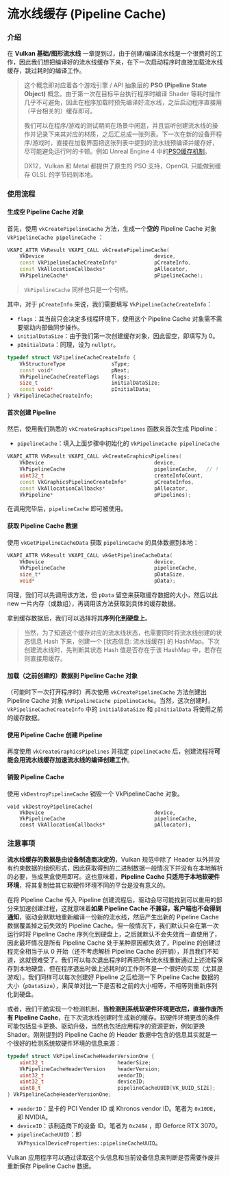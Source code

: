 # 流水线缓存 (Pipeline Cache)



### 介绍

在 **Vulkan 基础/图形流水线** 一章提到过，由于创建/编译流水线是一个很费时的工作，因此我们想把编译好的流水线缓存下来，在下一次启动程序时直接加载流水线缓存，跳过耗时的编译工作。

> 这个概念即对应着各个游戏引擎 / API 抽象层的 **PSO (Pipeline State Object)** 概念。由于第一次在目标平台执行程序时编译 Shader 等耗时操作几乎不可避免，因此在程序加载时预先编译好流水线，之后启动程序直接用（平台相关的）缓存即可。
>
> 我们可以在程序/游戏的测试期间在场景中闲逛，并且监听创建流水线的操作并记录下来其对应的材质，之后汇总成一张列表。下一次在新的设备开程序/游戏时，直接在加载界面把这张列表中提到的流水线预编译并缓存好，尽可能避免运行时的卡顿。例如 Unreal Engine 4 中的[PSO缓存机制](https://docs.unrealengine.com/4.27/zh-CN/SharingAndReleasing/PSOCaching/)。
>
> DX12，Vulkan 和 Metal 都提供了原生的 PSO 支持，OpenGL 只能做到缓存 GLSL 的字节码到本地。



### 使用流程

#### 生成空 Pipeline Cache 对象

首先，使用 `vkCreatePipelineCache` 方法，生成一个**空的** Pipeline Cache 对象 `VkPipelineCache pipelineCache` ：

```cpp
VKAPI_ATTR VkResult VKAPI_CALL vkCreatePipelineCache(
    VkDevice                                    device,
    const VkPipelineCacheCreateInfo*            pCreateInfo,
    const VkAllocationCallbacks*                pAllocator,
    VkPipelineCache*                            pPipelineCache);
```

> `VkPipelineCache` 同样也只是一个句柄。

其中，对于 `pCreateInfo` 来说，我们需要填写 `VkPipelineCacheCreateInfo`：

* `flags`：其当前只会决定多线程环境下，使用这个 Pipeline Cache 对象需不需要驱动内部做同步操作。
* `initialDataSize`：由于我们第一次创建缓存对象，因此留空，即填写为 0。
* `pInitialData`：同理，设为 `nullptr`。

```cpp
typedef struct VkPipelineCacheCreateInfo {
    VkStructureType               sType;
    const void*                   pNext;
    VkPipelineCacheCreateFlags    flags;
    size_t                        initialDataSize;
    const void*                   pInitialData;
} VkPipelineCacheCreateInfo;
```



#### 首次创建 Pipeline

然后，使用我们熟悉的 `vkCreateGraphicsPipelines` 函数来首次生成 Pipeline：

* `pipelineCache`：填入上面步骤中初始化的 `VkPipelineCache pipelineCache` 

```cpp
VKAPI_ATTR VkResult VKAPI_CALL vkCreateGraphicsPipelines(
    VkDevice                                    device,
    VkPipelineCache                             pipelineCache,   // !
    uint32_t                                    createInfoCount,
    const VkGraphicsPipelineCreateInfo*         pCreateInfos,
    const VkAllocationCallbacks*                pAllocator,
    VkPipeline*                                 pPipelines);
```

在调用完毕后，`pipelineCache` 即可被使用。



#### 获取 Pipeline Cache 数据

使用 `vkGetPipelineCacheData` 获取 `pipelineCache` 的具体数据到本地：

```cpp
VKAPI_ATTR VkResult VKAPI_CALL vkGetPipelineCacheData(
    VkDevice                                    device,
    VkPipelineCache                             pipelineCache,
    size_t*                                     pDataSize,
    void*                                       pData);
```

同理，我们可以先调用该方法，但 `pData` 留空来获取缓存数据的大小，然后以此 new 一片内存（或数组），再调用该方法获取到具体的缓存数据。

拿到缓存数据后，我们可以选择将其**序列化到硬盘上**。

> 当然，为了知道这个缓存对应的流水线状态，也需要同时将流水线创建的状态信息 Hash 下来，创建一个 [状态信息: 流水线缓存] 的 HashMap。下次创建流水线时，先判断其状态 Hash 值是否存在于该 HashMap 中，若存在则直接用缓存。



#### 加载（之前创建的）数据到 Pipeline Cache 对象

（可能时下一次打开程序时）再次使用 `vkCreatePipelineCache` 方法创建出 Pipeline Cache 对象 `VkPipelineCache pipelineCache`。当然，这次创建时，`VkPipelineCacheCreateInfo` 中的 `initialDataSize` 和 `pInitialData` 将使用之前的缓存数据。



#### 使用 Pipeline Cache 创建 Pipeline

再度使用 `vkCreateGraphicsPipelines` 并指定 `pipelineCache` 后，创建流程将**可能会用流水线缓存加速流水线的编译创建工作**。



#### 销毁 Pipeline Cache

使用 `vkDestroyPipelineCache` 销毁一个 VkPipelineCache 对象。

```
void vkDestroyPipelineCache(
    VkDevice                                    device,
    VkPipelineCache                             pipelineCache,
    const VkAllocationCallbacks*                pAllocator);
```



### 注意事项

**流水线缓存的数据是由设备制造商决定的**，Vulkan 规范中除了 Header 以外并没有约束数据的组织形式，因此获取得到的二进制数据一般情况下并没有在本地解析的必要，当成黑盒使用即可。这也意味着，**Pipeline Cache 只适用于本地软硬件环境**，将其复制给其它软硬件环境不同的平台是没有意义的。

在将 Pipeline Cache 传入 Pipeline 创建流程后，驱动会尽可能找到可以重用的部分来加速创建过程，这就意味着**如果 Pipeline Cache 不兼容，客户端也不会得到通知**，驱动会默默地重新编译一份新的流水线，然后产生出新的 Pipeline Cache 数据覆盖掉之前失效的 Pipeline Cache。但一般情况下，我们默认只会在第一次运行时将 Pipeline Cache 序列化到硬盘上，之后就默认不会失效而一直使用了，因此最坏情况是所有 Pipeline Cache 处于某种原因都失效了，Pipeline 的创建过程完全相当于从 0 开始（还不考虑解析 Pipeline Cache 的开销），并且我们不知道，这就很难受了。我们可以每次退出程序时再把所有流水线重新通过上述流程保存到本地硬盘，但在程序退出时做上述耗时的工作则不是一个很好的实现（尤其是游戏）。我们同样可以每次创建好 Pipeline 之后检测一下 Pipeline Cache 数据的大小（`pDataSize`），来简单对比一下是否和之前的大小相等，不相等则重新序列化到硬盘。

或者，我们干脆实现一个检测机制，**当检测到系统软硬件环境更改后，直接作废所有 Pipeline Cache**，在下次流水线创建时生成新的缓存。软硬件环境更改的条件可能包括显卡更换、驱动升级，当然也包括应用程序的资源更新，例如更换 Shader。刚刚提到的 Pipeline Cache 的 Header 数据中包含的信息其实就是一个很好的检测系统软硬件环境的信息来源：

```cpp
typedef struct VkPipelineCacheHeaderVersionOne {
    uint32_t                        headerSize;
    VkPipelineCacheHeaderVersion    headerVersion;
    uint32_t                        vendorID;
    uint32_t                        deviceID;
    uint8_t                         pipelineCacheUUID[VK_UUID_SIZE];
} VkPipelineCacheHeaderVersionOne;
```

* `vendorID`：显卡的 PCI Vender ID 或 Khronos vendor ID。笔者为 `0x10DE`，即 NVIDIA。
* `deviceID`：该制造商下的设备 ID。笔者为 `0x2484` ，即 Geforce RTX 3070。
* `pipelineCacheUUID`：即 `VkPhysicalDeviceProperties::pipelineCacheUUID`。

Vulkan 应用程序可以通过读取这个头信息和当前设备信息来判断是否需要作废并重新保存 Pipeline Cache 数据。

